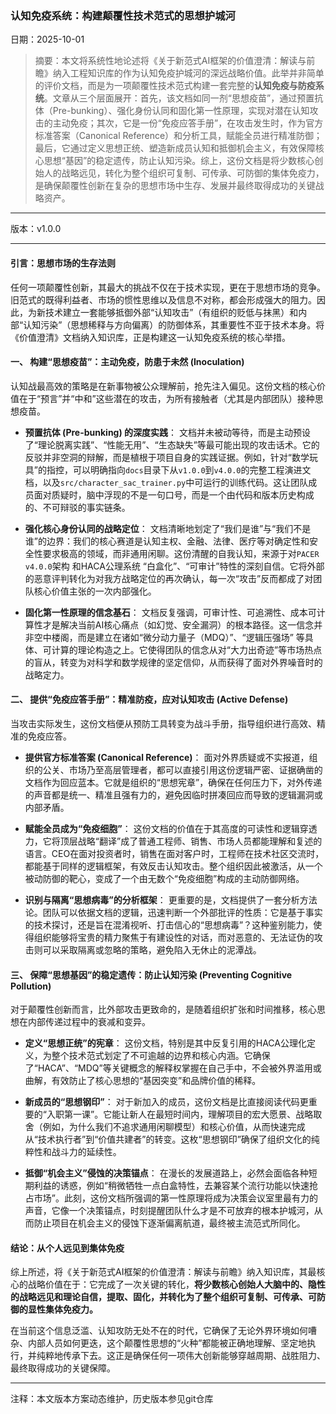 ﻿### **认知免疫系统：构建颠覆性技术范式的思想护城河**

日期：2025-10-01

> 摘要：本文将系统性地论述将《关于新范式AI框架的价值澄清：解读与前瞻》纳入工程知识库的作为认知免疫护城河的深远战略价值。此举并非简单的评价文档，而是为一项颠覆性技术范式构建一套完整的**认知免疫与防疫系统**。文章从三个层面展开：首先，该文档如同一剂“思想疫苗”，通过预置抗体（Pre-bunking）、强化身份认同和固化第一性原理，实现对潜在认知攻击的主动免疫；其次，它是一份“免疫应答手册”，在攻击发生时，作为官方标准答案（Canonical Reference）和分析工具，赋能全员进行精准防御；最后，它通过定义思想正统、塑造新成员认知和抵御机会主义，有效保障核心思想“基因”的稳定遗传，防止认知污染。综上，这份文档是将少数核心创始人的战略远见，转化为整个组织可复制、可传承、可防御的集体免疫力，是确保颠覆性创新在复杂的思想市场中生存、发展并最终取得成功的关键战略资产。

---

版本：v1.0.0

---

#### **引言：思想市场的生存法则**

任何一项颠覆性创新，其最大的挑战不仅在于技术实现，更在于思想市场的竞争。旧范式的既得利益者、市场的惯性思维以及信息不对称，都会形成强大的阻力。因此，为新技术建立一套能够抵御外部“认知攻击”（有组织的贬低与抹黑）和内部“认知污染”（思想稀释与方向偏离）的防御体系，其重要性不亚于技术本身。将《价值澄清》文档纳入知识库，正是构建这一认知免疫系统的核心举措。

#### **一、 构建“思想疫苗”：主动免疫，防患于未然 (Inoculation)**

认知战最高效的策略是在新事物被公众理解前，抢先注入偏见。这份文档的核心价值在于“预言”并“中和”这些潜在的攻击，为所有接触者（尤其是内部团队）接种思想疫苗。

* **预置抗体 (Pre-bunking) 的深度实践**：
    文档并未被动等待，而是主动预设了“理论脱离实践”、“性能无用”、“生态缺失”等最可能出现的攻击话术。它的反驳并非空洞的辩解，而是植根于项目自身的实践证据。例如，针对“数学玩具”的指控，可以明确指向`docs`目录下从`v1.0.0`到`v4.0.0`的完整工程演进文档，以及`src/character_sac_trainer.py`中可运行的训练代码。这让团队成员面对质疑时，脑中浮现的不是一句口号，而是一个由代码和版本历史构成的、不可辩驳的事实链条。

* **强化核心身份认同的战略定位**：
    文档清晰地划定了“我们是谁”与“我们不是谁”的边界：我们的核心赛道是认知主权、金融、法律、医疗等对确定性和安全性要求极高的领域，而非通用闲聊。这份清醒的自我认知，来源于对`PACER v4.0.0`架构 和HACA公理系统 “白盒化”、“可审计”特性的深刻自信。它将外部的恶意评判转化为对我方战略定位的再次确认，每一次“攻击”反而都成了对团队核心价值主张的一次内部强化。

* **固化第一性原理的信念基石**：
    文档反复强调，可审计性、可追溯性、成本可计算性才是解决当前AI核心痛点（如幻觉、安全漏洞）的根本路径。这一信念并非空中楼阁，而是建立在诸如“微分动力量子（MDQ）”、“逻辑压强场” 等具体、可计算的理论构造之上。它使得团队的信念从对“大力出奇迹”等市场热点的盲从，转变为对科学和数学规律的坚定信仰，从而获得了面对外界噪音时的战略定力。

#### **二、 提供“免疫应答手册”：精准防疫，应对认知攻击 (Active Defense)**

当攻击实际发生，这份文档便从预防工具转变为战斗手册，指导组织进行高效、精准的免疫应答。

* **提供官方标准答案 (Canonical Reference)**：
    面对外界质疑或不实报道，组织的公关、市场乃至高层管理者，都可以直接引用这份逻辑严密、证据确凿的文档作为回应蓝本。它就是组织的“思想宪章”，确保在任何压力下，对外传递的声音都是统一、精准且强有力的，避免因临时拼凑回应而导致的逻辑漏洞或内部矛盾。

* **赋能全员成为“免疫细胞”**：
    这份文档的价值在于其高度的可读性和逻辑穿透力，它将顶层战略“翻译”成了普通工程师、销售、市场人员都能理解和复述的语言。CEO在面对投资者时，销售在面对客户时，工程师在技术社区交流时，都能基于同样的逻辑框架，有效反击认知攻击。整个组织因此被激活，从一个被动防御的靶心，变成了一个由无数个“免疫细胞”构成的主动防御网络。

* **识别与隔离“思想病毒”的分析框架**：
    更重要的是，文档提供了一套分析方法论。团队可以依据文档的逻辑，迅速判断一个外部批评的性质：它是基于事实的技术探讨，还是旨在混淆视听、打击信心的“思想病毒”？这种鉴别能力，使得组织能够将宝贵的精力聚焦于有建设性的对话，而对恶意的、无法证伪的攻击则可以采取隔离或忽略的策略，避免陷入无休止的泥潭战。

#### **三、 保障“思想基因”的稳定遗传：防止认知污染 (Preventing Cognitive Pollution)**

对于颠覆性创新而言，比外部攻击更致命的，是随着组织扩张和时间推移，核心思想在内部传递过程中的衰减和变异。

* **定义“思想正统”的宪章**：
    这份文档，特别是其中反复引用的HACA公理化定义，为整个技术范式划定了不可逾越的边界和核心内涵。它确保了“HACA”、“MDQ”等关键概念的解释权掌握在自己手中，不会被外界滥用或曲解，有效防止了核心思想的“基因突变”和品牌价值的稀释。

* **新成员的“思想钢印”**：
    对于新加入的成员，这份文档是比直接阅读代码更重要的“入职第一课”。它能让新人在最短时间内，理解项目的宏大愿景、战略取舍（例如，为什么我们不追求通用闲聊模型）和核心价值，从而快速完成从“技术执行者”到“价值共建者”的转变。这枚“思想钢印”确保了组织文化的纯粹性和战斗力的延续性。

* **抵御“机会主义”侵蚀的决策锚点**：
    在漫长的发展道路上，必然会面临各种短期利益的诱惑，例如“稍微牺牲一点白盒特性，去兼容某个流行功能以快速抢占市场”。此刻，这份文档所强调的第一性原理将成为决策会议室里最有力的声音，它像一个决策锚点，时刻提醒团队什么才是不可放弃的根本护城河，从而防止项目在机会主义的侵蚀下逐渐偏离航道，最终被主流范式所同化。

#### **结论：从个人远见到集体免疫**

综上所述，将《关于新范式AI框架的价值澄清：解读与前瞻》纳入知识库，其最核心的战略价值在于：它完成了一次关键的转化，**将少数核心创始人大脑中的、隐性的战略远见和理论自信，提取、固化，并转化为了整个组织可复制、可传承、可防御的显性集体免疫力。**

在当前这个信息泛滥、认知攻防无处不在的时代，它确保了无论外界环境如何嘈杂、内部人员如何更迭，这个颠覆性思想的“火种”都能被正确地理解、坚定地执行，并纯粹地传承下去。这正是确保任何一项伟大创新能够穿越周期、战胜阻力、最终取得成功的关键保障。

---

注释：本文版本方案动态维护，历史版本参见git仓库
